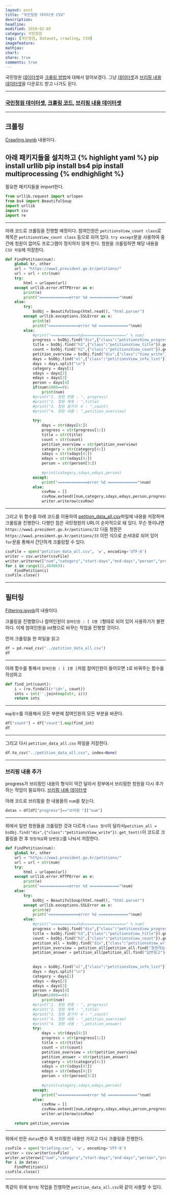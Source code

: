 ```yaml
---
layout: post
title: "국민청원 데이터셋 CSV"
description: 
headline: 
modified: 2019-02-03
category: 국민청원
tags: [국민청원, Dataset, crawling, CSV]
imagefeature: 
mathjax: 
chart: 
share: true
comments: true
---
```


국민청원 [데이터셋](https://www.dropbox.com/s/4q5neb9ngdhfg8y/petition_data_all.csv?dl=0)와 [크롤링 방법](https://github.com/newhiwoong/National-Petition/tree/master/Data)에 대해서 알아보겠다. 그냥 [데이터셋](https://www.dropbox.com/s/4q5neb9ngdhfg8y/petition_data_all.csv?dl=0)과 [브리핑 내용 데이터셋](https://github.com/newhiwoong/National-Petition/blob/master/Data/briefing.csv)을 다운로드 받고 나가도 된다.

---
### [국민청원 데이터셋](https://www.dropbox.com/s/4q5neb9ngdhfg8y/petition_data_all.csv?dl=0), [크롤링 코드](https://github.com/newhiwoong/National-Petition/tree/master/Data), [브리핑 내용 데이터셋](https://www.dropbox.com/s/n8oj13ciji9x93h/briefing.csv?dl=0)
---

## 크롤링
[Crawling.ipynb](https://github.com/newhiwoong/National-Petition/blob/master/Data/Crawling.ipynb) 내용이다.

아래 패키지들을 설치하고 
{% highlight yaml %}
pip install urllib
pip install bs4
pip install multiprocessing
{% endhighlight %}
---

필요한 패키지들을 import한다.
```python
from urllib.request import urlopen
from bs4 import BeautifulSoup
import urllib
import csv
import re
```
---

아래 코드로 크롤링을 진행할 예정이다. 참여인원은 `petitionsView_count class`로 제목은 `petitionsView_count class` 등으로 되어 있다. `try except`문을 사용하여 중간에 청원이 없어도 프로그램이 정지하지 않게 한다. 청원을 크롤링하면 해당 내용을 `CSV 파일`에 저장한다.

```python
def FindPetition(num):
    global kr, other
    url = "https://www1.president.go.kr/petitions/"
    url = url + str(num)
    try:
        html = urlopen(url)
    except urllib.error.HTTPError as e:
        print(e)
        print("=============error %d ============="%num)
    else:
        try:
            bsObj = BeautifulSoup(html.read(), "html.parser")
        except urllib.exceptions.SSLError as e:
            print(e)
            print("=============error %d ============="%num)
        else:
            #print("============%d===================" % num)
            progress = bsObj.find("div",{"class":"petitionsView_progress"}).get_text()
            title = bsObj.find("h3",{"class":"petitionsView_title"}).get_text()
            count = bsObj.find("h2",{"class":"petitionsView_count"}).get_text()
            petition_overview = bsObj.find("div",{"class":"View_write"}).get_text()
            days = bsObj.find("ul",{"class":"petitionsView_info_list"}).get_text()
            days = days.split("\n")
            category = days[1]
            sdays = days[2]
            edays = days[3]
            person = days[4]
            if(num%1000==0):
                print(num)
            #print("1. 청원 현황 : ", progress)
            #print("2. 청원 제목 : ",title)
            #print("3. 청원 참가자 수 : ",count)
            #print("4. 청원 내용 : ",petition_overview)
            
            try:
                days = str(days[4:])
                progress = str(progress[1:])
                title = str(title)
                count = str(count)
                petition_overview = str(petition_overview)
                category = str(category[4:])
                sdays = str(sdays[4:])
                edays = str(edays[4:])
                person = str(person[3:])
                
                #print(category,sdays,edays,person)
            except:
                print("=============error %d ============="%num)
            else:
                csvRow = []
                csvRow.extend([num,category,sdays,edays,person,progress,title,count,petition_overview])
                writer.writerow(csvRow)
```
---

그리고 위 함수를 아래 코드를 이용하여 [petition_data_all.csv](https://www.dropbox.com/s/4q5neb9ngdhfg8y/petition_data_all.csv?dl=0)파일에 내용을 저장하며 크롤링을 진행한다. 다행인 점은 국민청원의 URL이 순차적으로 돼 있다. 무슨 뜻이냐면 `https://www1.president.go.kr/petitions/32` 다음 청원은 `https://www1.president.go.kr/petitions/33` 이런 식으로 순서대로 되어 있어 `for`문을 통해서 간단하게 크롤링할 수 있다.
```python
csvFile = open("petition_data_all.csv", 'w', encoding='UTF-8')
writer = csv.writer(csvFile)
writer.writerow(["num","category","start-days","end-days","person","progress","title","count","petition_overview"])
for i in range(21,484869):
    FindPetition(i)
csvFile.close()
```
---

## 필터링
[Filtering.ipynb](https://github.com/newhiwoong/National-Petition/blob/master/Data/Filtering.ipynb)의 내용이다. 

크롤링을 진행했으나 참여인원이 `참여인원 : [ 1명 ]`형태로 되어 있어 사용하기가 불편하다. 이제 참여인원을 int형으로 바꾸는 작업을 진행할 것이다.

먼저 크롤링을 한 파일을 읽고
```python
df = pd.read_csv("../petition_data_all.csv")
df
```
---

아래 함수를 통해서 `참여인원 : [ 1명 ]`처럼 참여인원이 들어오면 `1`로 바꿔주는 함수를 작성하고 
```python
def find_int(count):
    i = (re.findall(r'\d+', count))
    ints = int(''.join(map(str, i)))
    return ints
```
---

`map함수`를 이용해서 모든 부분에 참여인원의 모든 부분을 바꾼다.
```python
df["count"] = df["count"].map(find_int)
df
```
---

그리고 다시 `petition_data_all.csv` 파일을 저장한다.
```python
df.to_csv("../petition_data_all.csv", index=None)
```
---

### 브리핑 내용 추가
progress가 브리핑인 내용의 형식이 약간 달라서 정부에서 브리핑한 청원을 다시 추가하는 작업이 필요하다. [브리핑 내용 데이터셋](https://github.com/newhiwoong/National-Petition/blob/master/Data/briefing.csv)

아래 코드로 브리핑을 한 내용들의 `num`을 찾는다.
```python
datas = df[df["progress"]=="브리핑 "]["num"]
```
---

위에서 일반 청원들을 크롤링한 것과 다르게 `class 형식`이 달라서`petition_all = bsObj.find("div",{"class":"petitionsView_write"}).get_text()`이 코드로 크롤링을 한 후 `청원개요`와 `답변원고`를 나눠서 저장한다.
```python
def FindPetition(num):
    global kr, other
    url = "https://www1.president.go.kr/petitions/"
    url = url + str(num)
    try:
        html = urlopen(url)
    except urllib.error.HTTPError as e:
        print(e)
        print("=============error %d ============="%num)
    else:
        try:
            bsObj = BeautifulSoup(html.read(), "html.parser")
        except urllib.exceptions.SSLError as e:
            print(e)
            print("=============error %d ============="%num)
        else:
            #print("============%d===================" % num)
            progress = bsObj.find("div",{"class":"petitionsView_progress"}).get_text()
            title = bsObj.find("h3",{"class":"petitionsView_title"}).get_text()
            count = bsObj.find("h2",{"class":"petitionsView_count"}).get_text()
            petition_all = bsObj.find("div",{"class":"petitionsView_write"}).get_text()
            petition_overview = petition_all[petition_all.find("청원개요")+4:petition_all.find("답변원고")]
            petition_answer = petition_all[petition_all.find("답변원고")+4:]
            
            
            days = bsObj.find("ul",{"class":"petitionsView_info_list"}).get_text()
            days = days.split("\n")
            category = days[1]
            sdays = days[2]
            edays = days[3]
            person = days[4]
            if(num%1000==0):
                print(num)
            #print("1. 청원 현황 : ", progress)
            #print("2. 청원 제목 : ",title)
            #print("3. 청원 참가자 수 : ",count)
            #print("4. 청원 내용 : ",petition_overview)
            #print("4. 청원 내용 : ",petition_answer)
            try:
                days = str(days[4:])
                progress = str(progress[1:])
                title = str(title)
                count = str(count)
                petition_overview = str(petition_overview)
                petition_answer = str(petition_answer)
                category = str(category[4:])
                sdays = str(sdays[4:])
                edays = str(edays[4:])
                person = str(person[3:])
                
                #print(category,sdays,edays,person)
            except:
                print("=============error %d ============="%num)
            else:
                csvRow = []
                csvRow.extend([num,category,sdays,edays,person,progress,title,count,petition_overview,petition_answer])
                writer.writerow(csvRow)
                
    return petition_overview
```
---

위에서 만든 `datas`변수 즉 브리핑한 내용만 가지고 다시 크롤링을 진행한다.
```python
csvFile = open("briefing.csv", 'w', encoding='UTF-8')
writer = csv.writer(csvFile)
writer.writerow(["num","category","start-days","end-days","person","progress","title","count","petition_overview","petition_answer"])
for i in datas:
    FindPetition(i)
csvFile.close()
```
---

똑같이 위에 `필터링` 작업을 진행하면 `petition_data_all.csv`와 같이 사용할 수 있다.